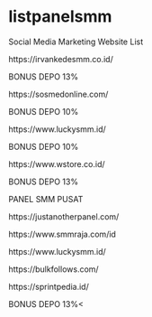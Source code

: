 # listpanelsmm

Social Media Marketing Website List
<p>https://irvankedesmm.co.id/</p>
<p>BONUS DEPO 13%</p>
  
<p>https://sosmedonline.com/</p>
<p>BONUS DEPO 10%</p>

<p>https://www.luckysmm.id/</p>
<p>BONUS DEPO 10%</p>

<p>https://www.wstore.co.id/</p>
<p>BONUS DEPO 13%</p>

<p>PANEL SMM PUSAT</p>
<p>https://justanotherpanel.com/</p>
<p>https://www.smmraja.com/id</p>
<p>https://www.luckysmm.id/</p>
<p>https://bulkfollows.com/</p>
<p>https://sprintpedia.id/</p>
<p>BONUS DEPO 13%<</p>


